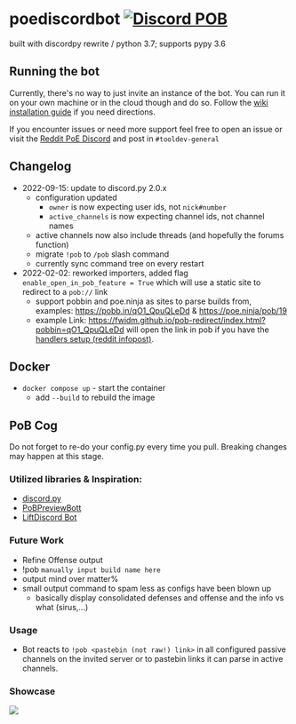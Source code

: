 # poediscordbot [![Discord POB](https://github.com/poediscord/poediscordbot/actions/workflows/python-app.yml/badge.svg)](https://github.com/poediscord/poediscordbot/actions/workflows/python-app.yml)
built with discordpy rewrite / python 3.7; supports pypy 3.6

## Running the bot
Currently, there's no way to just invite an instance of the bot. You can run it on your own machine or in the cloud though and do so. Follow the [wiki installation guide](https://github.com/poediscord/poediscordbot/wiki/Installation) if you need directions.

If you encounter issues or need more support feel free to open an issue or visit the [Reddit PoE Discord](https://discord.com/invite/pathofexile) and post in `#tooldev-general`

## Changelog
- 2022-09-15: update to discord.py 2.0.x
  - configuration updated
    - `owner` is now expecting user ids, not `nick#number` 
    - `active_channels` is now expecting channel ids, not channel names
  - active channels now also include threads (and hopefully the forums function)
  - migrate `!pob` to `/pob` slash command
  - currently sync command tree on every restart
- 2022-02-02: reworked importers, added flag `enable_open_in_pob_feature = True` which will use a static site to redirect to a `pob://` link
  - support pobbin and poe.ninja as sites to parse builds from, examples: https://pobb.in/qO1_QpuQLeDd & https://poe.ninja/pob/19
  - example Link: https://fwidm.github.io/pob-redirect/index.html?pobbin=qO1_QpuQLeDd will open the link in pob if you have the [handlers setup (reddit infopost)](https://www.reddit.com/r/pathofexile/comments/siao2j/poblink_quickload_links_for_path_of_building/).
## Docker
- `docker compose up` - start the container
    - add `--build` to rebuild the image
    
## PoB Cog
Do not forget to re-do your config.py every time you pull. Breaking changes may happen at this stage.

### Utilized libraries & Inspiration:
- [discord.py](https://github.com/Rapptz/discord.py)
- [PoBPreviewBott](https://github.com/aggixx/PoBPreviewBot)
- [LiftDiscord Bot](https://github.com/andreandersen/LiftDiscord/)

### Future Work
- Refine Offense output
- !pob `manually input build name here` <pob link>
- output mind over matter%
- small output command to spam less as configs have been blown up
    - basically display consolidated defenses and offense and the info vs what (sirus,...)
### Usage
- Bot reacts to `!pob <pastebin (not raw!) link>` in all configured passive channels on the invited server or to pastebin links it can parse in active channels.

### Showcase
![](https://cdn.discordapp.com/attachments/175005585203396622/832324723794116636/unknown.png)

